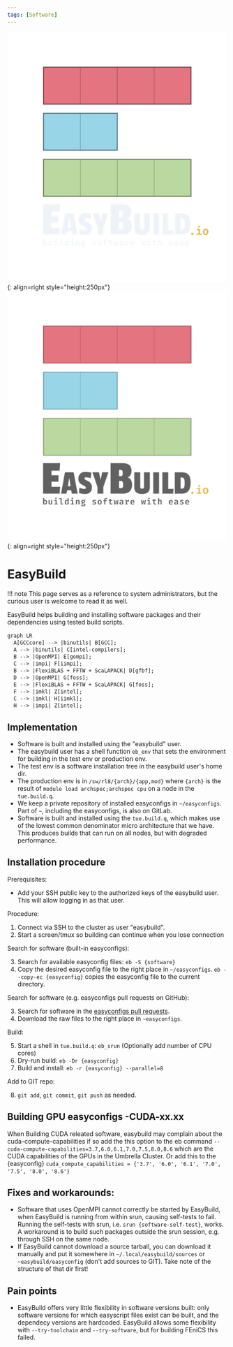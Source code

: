 ```yaml
---
tags: [Software]
---
```

![EasyBuild logo](easybuild_logo_2022_vertical_dark_bg_transparent.png#only-dark){: align=right style="height:250px"}
![EasyBuild logo](easybuild_logo_2022_vertical_light_bg_transparent.png#only-light){: align=right style="height:250px"}
# EasyBuild
!!! note 
    This page serves as a reference to system administrators, but the curious user is welcome to read it as well.

EasyBuild helps building and installing software packages and their
dependencies using tested build scripts.

```mermaid
graph LR
  A[GCCcore] --> |binutils| B[GCC];
  A --> |binutils| C[intel-compilers];
  B --> |OpenMPI| E[gompi];
  C --> |impi| F[iimpi];
  B --> |FlexiBLAS + FFTW + ScaLAPACK| D[gfbf];
  D --> |OpenMPI| G[foss];
  E --> |FlexiBLAS + FFTW + ScaLAPACK| G[foss];
  F --> |imkl| Z[intel];
  C --> |imkl| H[iimkl];
  H --> |impi| Z[intel];
```

## Implementation

-   Software is built and installed using the "easybuild" user.
-   The easybuild user has a shell function `eb_env` that sets the
    environment for building in the test env or production env.
-   The test env is a software installation tree in the easybuild user's
    home dir.
-   The production env is in `/sw/rl8/{arch}/{app,mod}`
    where `{arch}` is the result of `module load archspec;archspec cpu`
    on a node in the `tue.build.q`.
-   We keep a private repository of installed easyconfigs in `~/easyconfigs`.
    Part of `~`, including the easyconfigs, is also on GitLab.
-   Software is built and installed using the `tue.build.q`, which makes
    use of the lowest common denominator micro architecture that we
    have. This produces builds that can run on all nodes, but with
    degraded performance.

## Installation procedure

Prerequisites:

-   Add your SSH public key to the authorized keys of the easybuild
    user. This will allow logging in as that user.

Procedure:

1.  Connect via SSH to the cluster as user "easybuild".
2.  Start a screen/tmux so building can continue when you lose connection

Search for software (built-in easyconfigs):

3.  Search for available easyconfig files: `eb -S {software}`
4.  Copy the desired easyconfig file to the right place in `~/easyconfigs`.
    `eb --copy-ec {easyconfig}` copies the easyconfig file to the current directory.

Search for software (e.g. easyconfigs pull requests on GitHub):

3.  Search for software in the [easyconfigs pull requests](https://github.com/easybuilders/easybuild-easyconfigs/pulls).
4.  Download the raw files to the right place in `~easyconfigs`.

Build:

5.  Start a shell in `tue.build.q`: `eb_srun`  (Optionally add number of CPU cores)
6.  Dry-run build: `eb -Dr {easyconfig}`
7.  Build and install: `eb -r {easyconfig} --parallel=8`

Add to GIT repo:

8.  `git add`, `git commit`, `git push` as needed.

## Building GPU easyconfigs -CUDA-xx.xx

When Building CUDA releated software, easybuild may complain about the cuda-compute-capabilities if so add the this option to the eb command ```--cuda-compute-capabilities=3.7,6.0,6.1,7.0,7.5,8.0,8.6``` which are the CUDA capabilities of the GPUs in the Umbrella Cluster. Or add this to the {easyconfig} ```cuda_compute_capabilities = {'3.7', '6.0', '6.1', '7.0', '7.5', '8.0', '8.6'}```

## Fixes and workarounds:

-   Software that uses OpenMPI cannot correctly be started by EasyBuild,
    when EasyBuild is running from within srun, causing self-tests to
    fail. Running the self-tests with srun, i.e.
    `srun {software-self-test}`, works. A workaround is to build such
    packages outside the srun session, e.g. through SSH on the same
    node.
-   If EasyBuild cannot download a source tarball, you can download it
    manually and put it somewhere in `~/.local/easybuild/sources` or `~easybuild/easyconfig` (don't add sources to GIT). Take
    note of the structure of that dir first!

## Pain points

-   EasyBuild offers very little flexibility in software versions built:
    only software versions for which easyscript files exist can be
    built, and the dependecy versions are hardcoded. EasyBuild allows
    some flexibility with `--try-toolchain` and `--try-software`, but
    for building FEniCS this failed.


